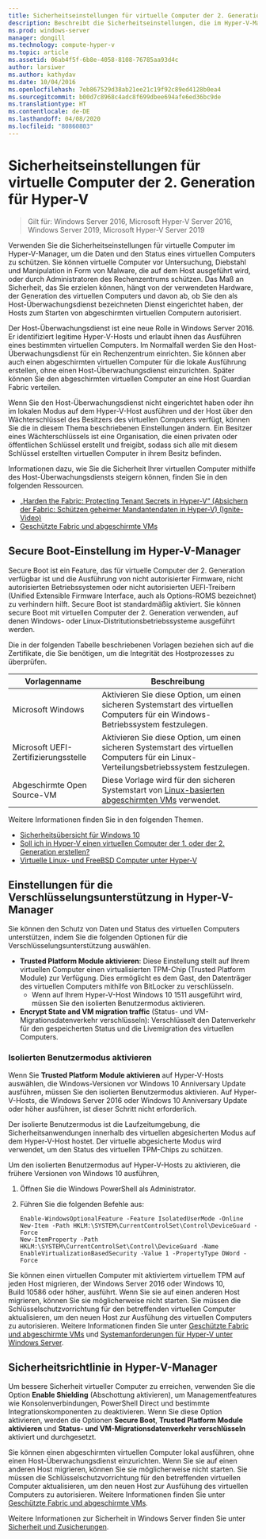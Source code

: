 ```yaml
---
title: Sicherheitseinstellungen für virtuelle Computer der 2. Generation für Hyper-V
description: Beschreibt die Sicherheitseinstellungen, die im Hyper-V-Manager für virtuelle Computer der Generation 2 verfügbar sind
ms.prod: windows-server
manager: dongill
ms.technology: compute-hyper-v
ms.topic: article
ms.assetid: 06ab4f5f-6b8e-4058-8108-76785aa93d4c
author: larsiwer
ms.author: kathydav
ms.date: 10/04/2016
ms.openlocfilehash: 7eb867529d38ab21ee21c19f92c89ed4128b0ea4
ms.sourcegitcommit: b00d7c8968c4adc8f699dbee694afe6ed36bc9de
ms.translationtype: HT
ms.contentlocale: de-DE
ms.lasthandoff: 04/08/2020
ms.locfileid: "80860803"
---
```

# <a name="generation-2-virtual-machine-security-settings-for-hyper-v"></a>Sicherheitseinstellungen für virtuelle Computer der 2. Generation für Hyper-V

>Gilt für: Windows Server 2016, Microsoft Hyper-V Server 2016, Windows Server 2019, Microsoft Hyper-V Server 2019

Verwenden Sie die Sicherheitseinstellungen für virtuelle Computer im Hyper-V-Manager, um die Daten und den Status eines virtuellen Computers zu schützen. Sie können virtuelle Computer vor Untersuchung, Diebstahl und Manipulation in Form von Malware, die auf dem Host ausgeführt wird, oder durch Administratoren des Rechenzentrums schützen. Das Maß an Sicherheit, das Sie erzielen können, hängt von der verwendeten Hardware, der Generation des virtuellen Computers und davon ab, ob Sie den als Host-Überwachungsdienst bezeichneten Dienst eingerichtet haben, der Hosts zum Starten von abgeschirmten virtuellen Computern autorisiert.  

Der Host-Überwachungsdienst ist eine neue Rolle in Windows Server 2016. Er identifiziert legitime Hyper-V-Hosts und erlaubt ihnen das Ausführen eines bestimmten virtuellen Computers. Im Normalfall werden Sie den Host-Überwachungsdienst für ein Rechenzentrum einrichten. Sie können aber auch einen abgeschirmten virtuellen Computer für die lokale Ausführung erstellen, ohne einen Host-Überwachungsdienst einzurichten. Später können Sie den abgeschirmten virtuellen Computer an eine Host Guardian Fabric verteilen.  

Wenn Sie den Host-Überwachungsdienst nicht eingerichtet haben oder ihn im lokalen Modus auf dem Hyper-V-Host ausführen und der Host über den Wächterschlüssel des Besitzers des virtuellen Computers verfügt, können Sie die in diesem Thema beschriebenen Einstellungen ändern.   Ein Besitzer eines Wächterschlüssels ist eine Organisation, die einen privaten oder öffentlichen Schlüssel erstellt und freigibt, sodass sich alle mit diesem Schlüssel erstellten virtuellen Computer in ihrem Besitz befinden.  

Informationen dazu, wie Sie die Sicherheit Ihrer virtuellen Computer mithilfe des Host-Überwachungsdiensts steigern können, finden Sie in den folgenden Ressourcen.  

- [„Harden the Fabric: Protecting Tenant Secrets in Hyper-V“ (Absichern der Fabric: Schützen geheimer Mandantendaten in Hyper-V) (Ignite-Video)](https://go.microsoft.com/fwlink/?LinkId=746379)
- [Geschützte Fabric und abgeschirmte VMs](https://go.microsoft.com/fwlink/?LinkId=746381)

## <a name="secure-boot-setting-in-hyper-v-manager"></a>Secure Boot-Einstellung im Hyper-V-Manager  

Secure Boot ist ein Feature, das für virtuelle Computer der 2. Generation verfügbar ist und die Ausführung von nicht autorisierter Firmware, nicht autorisierten Betriebssystemen oder nicht autorisierten UEFI-Treibern (Unified Extensible Firmware Interface, auch als Options-ROMS bezeichnet) zu verhindern hilft. Secure Boot ist standardmäßig aktiviert. Sie können secure Boot mit virtuellen Computer der 2. Generation verwenden, auf denen Windows- oder Linux-Distritutionsbetriebssysteme ausgeführt werden.  

Die in der folgenden Tabelle beschriebenen Vorlagen beziehen sich auf die Zertifikate, die Sie benötigen, um die Integrität des Hostprozesses zu überprüfen.  

|Vorlagenname|Beschreibung|  
|-----------------|---------------|  
|Microsoft Windows|Aktivieren Sie diese Option, um einen sicheren Systemstart des virtuellen Computers für ein Windows-Betriebssystem festzulegen.|  
|Microsoft UEFI-Zertifizierungsstelle|Aktivieren Sie diese Option, um einen sicheren Systemstart des virtuellen Computers für ein Linux-Verteilungsbetriebssystem festzulegen.|  
|Abgeschirmte Open Source-VM|Diese Vorlage wird für den sicheren Systemstart von [Linux-basierten abgeschirmten VMs](https://docs.microsoft.com/windows-server/security/guarded-fabric-shielded-vm/guarded-fabric-create-a-linux-shielded-vm-template) verwendet.|

Weitere Informationen finden Sie in den folgenden Themen.  

- [Sicherheitsübersicht für Windows 10](https://docs.microsoft.com/windows/security/threat-protection/overview-of-threat-mitigations-in-windows-10)  
- [Soll ich in Hyper-V einen virtuellen Computer der 1. oder der 2. Generation erstellen?](../plan/Should-I-create-a-generation-1-or-2-virtual-machine-in-Hyper-V.md)  
- [Virtuelle Linux- und FreeBSD Computer unter Hyper-V](../Supported-Linux-and-FreeBSD-virtual-machines-for-Hyper-V-on-Windows.md)  

## <a name="encryption-support-settings-in-hyper-v-manager"></a>Einstellungen für die Verschlüsselungsunterstützung in Hyper-V-Manager

Sie können den Schutz von Daten und Status des virtuellen Computers unterstützen, indem Sie die folgenden Optionen für die Verschlüsselungsunterstützung auswählen.  

- **Trusted Platform Module aktivieren**: Diese Einstellung stellt auf Ihrem virtuellen Computer einen virtualisierten TPM-Chip (Trusted Platform Module) zur Verfügung. Dies ermöglicht es dem Gast, den Datenträger des virtuellen Computers mithilfe von BitLocker zu verschlüsseln.
  - Wenn auf Ihrem Hyper-V-Host Windows 10 1511 ausgeführt wird, müssen Sie den isolierten Benutzermodus aktivieren. 
- **Encrypt State and VM migration traffic** (Status- und VM-Migrationsdatenverkehr verschlüsseln): Verschlüsselt den Datenverkehr für den gespeicherten Status und die Livemigration des virtuellen Computers.

### <a name="enable-isolated-user-mode"></a>Isolierten Benutzermodus aktivieren

Wenn Sie **Trusted Platform Module aktivieren** auf Hyper-V-Hosts auswählen, die Windows-Versionen vor Windows 10 Anniversary Update ausführen, müssen Sie den isolierten Benutzermodus aktivieren. Auf Hyper-V-Hosts, die Windows Server 2016 oder Windows 10 Anniversary Update oder höher ausführen, ist dieser Schritt nicht erforderlich.

Der isolierte Benutzermodus ist die Laufzeitumgebung, die Sicherheitsanwendungen innerhalb des virtuellen abgesicherten Modus auf dem Hyper-V-Host hostet. Der virtuelle abgesicherte Modus wird verwendet, um den Status des virtuellen TPM-Chips zu schützen.  

Um den isolierten Benutzermodus auf Hyper-V-Hosts zu aktivieren, die frühere Versionen von Windows 10 ausführen,  

1.  Öffnen Sie die Windows PowerShell als Administrator.  

2.  Führen Sie die folgenden Befehle aus:  

    ```  
    Enable-WindowsOptionalFeature -Feature IsolatedUserMode -Online  
    New-Item -Path HKLM:\SYSTEM\CurrentControlSet\Control\DeviceGuard -Force  
    New-ItemProperty -Path HKLM:\SYSTEM\CurrentControlSet\Control\DeviceGuard -Name EnableVirtualizationBasedSecurity -Value 1 -PropertyType DWord -Force  

    ```  

Sie können einen virtuellen Computer mit aktiviertem virtuellem TPM auf jeden Host migrieren, der Windows Server 2016 oder Windows 10, Build 10586 oder höher, ausführt. Wenn Sie sie auf einen anderen Host migrieren, können Sie sie möglicherweise nicht starten. Sie müssen die Schlüsselschutzvorrichtung für den betreffenden virtuellen Computer aktualisieren, um den neuen Host zur Ausfühung des virtuellen Computers zu autorisieren. Weitere Informationen finden Sie unter [Geschützte Fabric und abgeschirmte VMs](https://go.microsoft.com/fwlink/?LinkId=746381) und [Systemanforderungen für Hyper-V unter Windows Server](../System-requirements-for-Hyper-V-on-Windows.md).  

## <a name="security-policy-in-hyper-v-manager"></a>Sicherheitsrichtlinie in Hyper-V-Manager  
Um bessere Sicherheit virtueller Computer zu erreichen, verwenden Sie die Option **Enable Shielding** (Abschottung aktivieren), um Managementfeatures wie Konsolenverbindungen, PowerShell Direct und bestimmte Integrationskomponenten zu deaktivieren. Wenn Sie diese Option aktivieren, werden die Optionen **Secure Boot**, **Trusted Platform Module aktivieren** und **Status- und VM-Migrationsdatenverkehr verschlüsseln** aktiviert und durchgesetzt.   

Sie können einen abgeschirmten virtuellen Computer lokal ausführen, ohne einen Host-Überwachungsdienst einzurichten. Wenn Sie sie auf einen anderen Host migrieren, können Sie sie möglicherweise nicht starten. Sie müssen die Schlüsselschutzvorrichtung für den betreffenden virtuellen Computer aktualisieren, um den neuen Host zur Ausfühung des virtuellen Computers zu autorisieren. Weitere Informationen finden Sie unter [Geschützte Fabric und abgeschirmte VMs](https://go.microsoft.com/fwlink/?LinkId=746381).  

Weitere Informationen zur Sicherheit in Windows Server finden Sie unter [Sicherheit und Zusicherungen](../../../security/Security-and-Assurance.md).  
